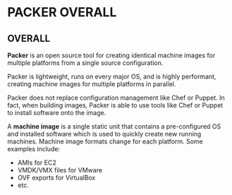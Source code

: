 # PACKER OVERALL


## OVERALL


**Packer** is an open source tool for creating identical machine images for multiple platforms from a single source configuration. 

Packer is lightweight, runs on every major OS, and is highly performant, creating machine images for multiple platforms in parallel. 

Packer does not replace configuration management like Chef or Puppet. In fact, when building images, Packer is able to use tools like Chef or Puppet to install software onto the image.

A **machine image** is a single static unit that contains a pre-configured OS and installed software which is used to quickly create new running machines. Machine image formats change for each platform. Some examples include:
  - AMIs for EC2
  - VMDK/VMX files for VMware
  - OVF exports for VirtualBox
  - etc.





































